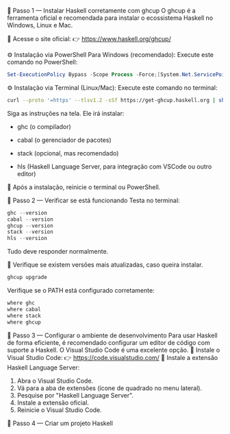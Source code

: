 🧠 Passo 1 — Instalar Haskell corretamente com ghcup
O ghcup é a ferramenta oficial e recomendada para instalar o ecossistema Haskell no Windows, Linux e Mac.

🔗 Acesse o site oficial:
👉 https://www.haskell.org/ghcup/

⚙️ Instalação via PowerShell Para Windows (recomendado):
Execute este comando no PowerShell:
```powershell
Set-ExecutionPolicy Bypass -Scope Process -Force;[System.Net.ServicePointManager]::SecurityProtocol = [System.Net.ServicePointManager]::SecurityProtocol -bor 3072; try { & ([ScriptBlock]::Create((Invoke-WebRequest https://www.haskell.org/ghcup/sh/bootstrap-haskell.ps1 -UseBasicParsing))) -Interactive -DisableCurl } catch { Write-Error $_ }

```
⚙️ Instalação via Terminal (Linux/Mac):
Execute este comando no terminal:
```bash
curl --proto '=https' --tlsv1.2 -sSf https://get-ghcup.haskell.org | sh
```

Siga as instruções na tela. Ele irá instalar:

- ghc (o compilador)

- cabal (o gerenciador de pacotes)

- stack (opcional, mas recomendado)

- hls (Haskell Language Server, para integração com VSCode ou outro editor)

🔄 Após a instalação, reinicie o terminal ou PowerShell.

🧠 Passo 2 — Verificar se está funcionando
Testa no terminal:

```powershell
ghc --version
cabal --version
ghcup --version
stack --version
hls --version
```
Tudo deve responder normalmente.

🔄 Verifique se existem versões mais atualizadas, caso queira instalar.
```bash
ghcup upgrade
```

Verifique se o PATH está configurado corretamente:
```bash
where ghc
where cabal
where stack
where ghcup
```

🧠 Passo 3 — Configurar o ambiente de desenvolvimento
Para usar Haskell de forma eficiente, é recomendado configurar um editor de código com suporte a Haskell. O Visual Studio Code é uma excelente opção.
🔗 Instale o Visual Studio Code:
👉 https://code.visualstudio.com/
🔄 Instale a extensão Haskell Language Server:
1. Abra o Visual Studio Code.
2. Vá para a aba de extensões (ícone de quadrado no menu lateral).
3. Pesquise por "Haskell Language Server".
4. Instale a extensão oficial.
5. Reinicie o Visual Studio Code.

🧠 Passo 4 — Criar um projeto Haskell

